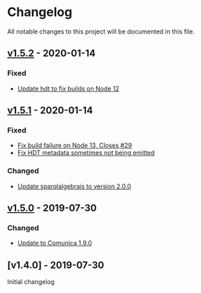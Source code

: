 # Changelog
All notable changes to this project will be documented in this file.

<a name="v1.5.2"></a>
## [v1.5.2](https://github.com/comunica/comunica-actor-rdf-resolve-quad-pattern-hdt/tree/master/packages/actor-rdf-resolve-quad-pattern-hdt/compare/v1.5.1...v1.5.2) - 2020-01-14

### Fixed
* [Update hdt to fix builds on Node 12](https://github.com/comunica/comunica-actor-rdf-resolve-quad-pattern-hdt/tree/master/packages/actor-rdf-resolve-quad-pattern-hdt/commit/733e5044458c2d78dfb671a3672e540f1c35bc82)

<a name="v1.5.1"></a>
## [v1.5.1](https://github.com/comunica/comunica-actor-rdf-resolve-quad-pattern-hdt/tree/master/packages/actor-rdf-resolve-quad-pattern-hdt/compare/v1.5.0...v1.5.1) - 2020-01-14

### Fixed
* [Fix build failure on Node 13, Closes #29](https://github.com/comunica/comunica-actor-rdf-resolve-quad-pattern-hdt/tree/master/packages/actor-rdf-resolve-quad-pattern-hdt/commit/729872f8313d8d7029c936f1a6ca5dd7ea3c4716)
* [Fix HDT metadata sometimes not being emitted](https://github.com/comunica/comunica-actor-rdf-resolve-quad-pattern-hdt/tree/master/packages/actor-rdf-resolve-quad-pattern-hdt/commit/bfcf9e2da5d21341aadf398ded7c7a1a4fa552b5)

### Changed
* [Update sparqlalgebrajs to version 2.0.0](https://github.com/comunica/comunica-actor-rdf-resolve-quad-pattern-hdt/tree/master/packages/actor-rdf-resolve-quad-pattern-hdt/commit/c1c219c4d47d057b7f0efa093d89c143d1f7f869)

<a name="v1.5.0"></a>
## [v1.5.0](https://github.com/comunica/comunica-actor-rdf-resolve-quad-pattern-hdt/tree/master/packages/actor-rdf-resolve-quad-pattern-hdt/compare/v1.4.0...v1.5.0) - 2019-07-30

### Changed
* [Update to Comunica 1.9.0](https://github.com/comunica/comunica-actor-rdf-resolve-quad-pattern-hdt/tree/master/packages/actor-rdf-resolve-quad-pattern-hdt/commit/f1024762345c9e108ff062d5a2fd622fc01bea4c)

<a name="v1.4.0"></a>
## [v1.4.0] - 2019-07-30

Initial changelog
